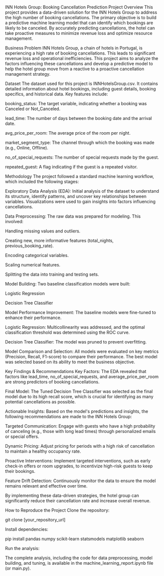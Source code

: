 INN Hotels Group: Booking Cancellation Prediction
Project Overview
This project provides a data-driven solution for the INN Hotels Group to address the high number of booking cancellations. The primary objective is to build a predictive machine learning model that can identify which bookings are likely to be canceled. By accurately predicting cancellations, the hotel can take proactive measures to minimize revenue loss and optimize resource management.

Business Problem
INN Hotels Group, a chain of hotels in Portugal, is experiencing a high rate of booking cancellations. This leads to significant revenue loss and operational inefficiencies. This project aims to analyze the factors influencing these cancellations and develop a predictive model to help the hotel group move from a reactive to a proactive cancellation management strategy.

Dataset
The dataset used for this project is INNHotelsGroup.csv. It contains detailed information about hotel bookings, including guest details, booking specifics, and historical data. Key features include:

booking_status: The target variable, indicating whether a booking was Canceled or Not_Canceled.

lead_time: The number of days between the booking date and the arrival date.

avg_price_per_room: The average price of the room per night.

market_segment_type: The channel through which the booking was made (e.g., Online, Offline).

no_of_special_requests: The number of special requests made by the guest.

repeated_guest: A flag indicating if the guest is a repeated visitor.

Methodology
The project followed a standard machine learning workflow, which included the following stages:

Exploratory Data Analysis (EDA): Initial analysis of the dataset to understand its structure, identify patterns, and uncover key relationships between variables. Visualizations were used to gain insights into factors influencing cancellations.

Data Preprocessing: The raw data was prepared for modeling. This involved:

Handling missing values and outliers.

Creating new, more informative features (total_nights, previous_booking_rate).

Encoding categorical variables.

Scaling numerical features.

Splitting the data into training and testing sets.

Model Building: Two baseline classification models were built:

Logistic Regression

Decision Tree Classifier

Model Performance Improvement: The baseline models were fine-tuned to enhance their performance.

Logistic Regression: Multicollinearity was addressed, and the optimal classification threshold was determined using the ROC curve.

Decision Tree Classifier: The model was pruned to prevent overfitting.

Model Comparison and Selection: All models were evaluated on key metrics (Precision, Recall, F1-score) to compare their performance. The best model was selected based on its ability to meet the business objective.

Key Findings & Recommendations
Key Factors: The EDA revealed that factors like lead_time, no_of_special_requests, and average_price_per_room are strong predictors of booking cancellations.

Final Model: The Tuned Decision Tree Classifier was selected as the final model due to its high recall score, which is crucial for identifying as many potential cancellations as possible.

Actionable Insights: Based on the model's predictions and insights, the following recommendations are made to the INN Hotels Group:

Targeted Communication: Engage with guests who have a high probability of canceling (e.g., those with long lead times) through personalized emails or special offers.

Dynamic Pricing: Adjust pricing for periods with a high risk of cancellation to maintain a healthy occupancy rate.

Proactive Interventions: Implement targeted interventions, such as early check-in offers or room upgrades, to incentivize high-risk guests to keep their bookings.

Feature Drift Detection: Continuously monitor the data to ensure the model remains relevant and effective over time.

By implementing these data-driven strategies, the hotel group can significantly reduce their cancellation rate and increase overall revenue.

How to Reproduce the Project
Clone the repository:

git clone [your_repository_url]

Install dependencies:

pip install pandas numpy scikit-learn statsmodels matplotlib seaborn

Run the analysis:

The complete analysis, including the code for data preprocessing, model building, and tuning, is available in the machine_learning_report.ipynb file (or main.py).
